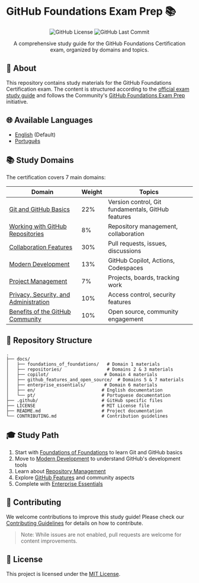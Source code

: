 # GitHub Foundations Exam Prep 📚

<div align="center">

![GitHub License](https://img.shields.io/github/license/salgado2004/github_foundations_exam_prep)
![GitHub Last Commit](https://img.shields.io/github/last-commit/salgado2004/github_foundations_exam_prep)

A comprehensive study guide for the GitHub Foundations Certification exam, organized by domains and topics.
</div>

## 🎯 About

This repository contains study materials for the GitHub Foundations Certification exam. The content is structured according to the [official exam study guide](https://assets.ctfassets.net/wfutmusr1t3h/1kmMx7AwI4qH8yIZgOmQlP/79e6ff1dfdee589d84a24dd763b1eef7/github-foundations-exam-study-guide__1_.pdf) and follows the Community's [GitHub Foundations Exam Prep](https://github.com/orgs/community/discussions/154502#discussion-8110303) initiative.

## 🌐 Available Languages

- [English](docs/en/README.md) (Default)
- [Português](docs/pt/README.md)

## 📚 Study Domains

The certification covers 7 main domains:

| Domain | Weight | Topics |
|--------|---------|--------|
| [Git and GitHub Basics](docs/foundations_of_foundations/git_and_github_basics.md) | 22% | Version control, Git fundamentals, GitHub features |
| [Working with GitHub Repositories](docs/repositories/working_with_gh_repositories.md) | 8% | Repository management, collaboration |
| [Collaboration Features](docs/repositories/collaboration_features.md) | 30% | Pull requests, issues, discussions |
| [Modern Development](docs/copilot/modern_development.md) | 13% | GitHub Copilot, Actions, Codespaces |
| [Project Management](docs/github_features_and_open_source/project_management.md) | 7% | Projects, boards, tracking work |
| [Privacy, Security, and Administration](docs/enterprise_essentials/privacy_security_administration.md) | 10% | Access control, security features |
| [Benefits of the GitHub Community](docs/github_features_and_open_source/benefits_of_the_gh_community.md) | 10% | Open source, community engagement |

## 📂 Repository Structure

```
.
├── docs/
│   ├── foundations_of_foundations/   # Domain 1 materials
│   ├── repositories/                 # Domains 2 & 3 materials
│   ├── copilot/                     # Domain 4 materials 
│   ├── github_features_and_open_source/  # Domains 5 & 7 materials
│   ├── enterprise_essentials/       # Domain 6 materials
│   ├── en/                         # English documentation
│   └── pt/                         # Portuguese documentation
├── .github/                        # GitHub specific files
├── LICENSE                         # MIT License file
├── README.md                       # Project documentation
└── CONTRIBUTING.md                 # Contribution guidelines
```

## 🎓 Study Path

1. Start with [Foundations of Foundations](docs/foundations_of_foundations/README.md) to learn Git and GitHub basics
2. Move to [Modern Development](docs/copilot/README.md) to understand GitHub's development tools
3. Learn about [Repository Management](docs/repositories/README.md)
4. Explore [GitHub Features](docs/github_features_and_open_source/README.md) and community aspects
5. Complete with [Enterprise Essentials](docs/enterprise_essentials/README.md)

## 🤝 Contributing

We welcome contributions to improve this study guide! Please check our [Contributing Guidelines](CONTRIBUTING.md) for details on how to contribute.

> Note: While issues are not enabled, pull requests are welcome for content improvements.

## 📝 License

This project is licensed under the [MIT License](LICENSE).